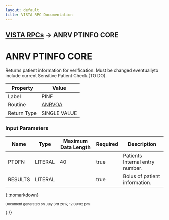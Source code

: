 ```yaml
---
layout: default
title: VISTA RPC Documentation
---
```


## [VISTA RPCs](TableOfContents) &#8594; ANRV PTINFO CORE
# ANRV PTINFO CORE

Returns patient information for verification.  Must be changed eventuallyto include current Sensitive Patient Check.(TO DO).

Property | Value
--- | ---
Label | PINF
Routine | [ANRVOA](http://code.osehra.org/dox/Routine_ANRVOA_source.html)
Return Type | SINGLE VALUE


### Input Parameters

Name | Type | Maximum Data Length | Required | Description
--- | --- | --- | --- | ---
PTDFN | LITERAL | 40 | true | Patients Internal entry number.
RESULTS | LITERAL |  | true | Bolus of patient information.



{::nomarkdown} <br/><p style="font-size: 11px">Document generated on July 3rd 2017, 12:09:02 pm</p>{:/}